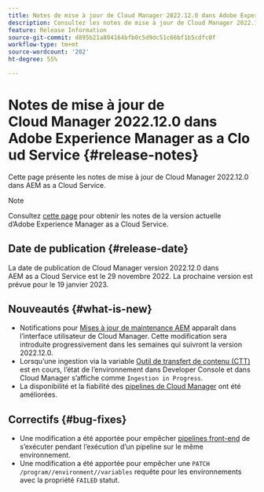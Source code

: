 ```yaml
---
title: Notes de mise à jour de Cloud Manager 2022.12.0 dans Adobe Experience Manager as a Cloud Service
description: Consultez les notes de mise à jour de Cloud Manager 2022.12.0 dans AEM as a Cloud Service.
feature: Release Information
source-git-commit: d895b21a804164bfb0c5d9dc51c66bf1b5cdfc0f
workflow-type: tm+mt
source-wordcount: '202'
ht-degree: 55%

---
```



# Notes de mise à jour de Cloud Manager 2022.12.0 dans Adobe Experience Manager as a Cloud Service {#release-notes}

Cette page présente les notes de mise à jour de Cloud Manager 2022.12.0 dans AEM as a Cloud Service.

>[!NOTE]
>
>Consultez [cette page](/help/release-notes/release-notes-cloud/release-notes-current.md) pour obtenir les notes de la version actuelle d’Adobe Experience Manager as a Cloud Service.

## Date de publication {#release-date}

La date de publication de Cloud Manager version 2022.12.0 dans AEM as a Cloud Service est le 29 novembre 2022. La prochaine version est prévue pour le 19 janvier 2023.

## Nouveautés {#what-is-new}

* Notifications pour [Mises à jour de maintenance AEM](/help/overview/what-is-new-and-different.md#aem-updates) apparaît dans l’interface utilisateur de Cloud Manager. Cette modification sera introduite progressivement dans les semaines qui suivront la version 2022.12.0.
* Lorsqu’une ingestion via la variable [Outil de transfert de contenu (CTT)](/help/journey-migration/content-transfer-tool/using-content-transfer-tool/overview-content-transfer-tool.md) est en cours, l’état de l’environnement dans Developer Console et dans Cloud Manager s’affiche comme `Ingestion in Progress`.
* La disponibilité et la fiabilité des [pipelines de Cloud Manager](/help/implementing/cloud-manager/configuring-pipelines/introduction-ci-cd-pipelines.md) ont été améliorées.

## Correctifs {#bug-fixes}

* Une modification a été apportée pour empêcher [pipelines front-end](/help/implementing/cloud-manager/configuring-pipelines/introduction-ci-cd-pipelines.md#front-end) de s’exécuter pendant l’exécution d’un pipeline sur le même environnement.
* Une modification a été apportée pour empêcher une `PATCH /program//environment//variables` requête pour les environnements avec la propriété `FAILED` statut.
